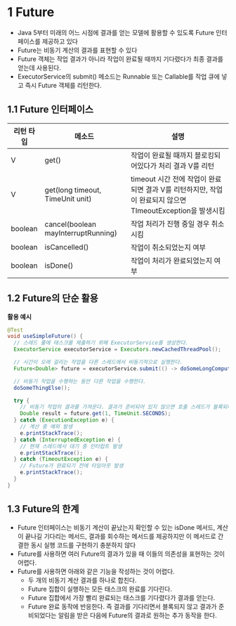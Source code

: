 # 1 Future

- Java 5부터 미래의 어느 시점에 결과를 얻는 모델에 활용할 수 있도록 Future 인터페이스를 제공하고 있다
- Future는 비동기 계산의 결과를 표현할 수 있다
- Future 객체는 작업 결과가 아니라 작업이 완료될 때까지 기다렸다가 최종 결과를 얻는데 사용된다.
- ExecutorService의 submit() 메소드는 Runnable 또는 Callable를 작업 큐에 넣고 즉시 Future 객체를 리턴한다.



## 1.1 Future 인터페이스

| 리턴 타입 | 메소드                              | 설명                                                         |
| --------- | ----------------------------------- | ------------------------------------------------------------ |
| V         | get()                               | 작업이 완료될 때까지 블로킹되어있다가 처리 결과 V를 리턴     |
| V         | get(long timeout, TimeUnit unit)    | timeout 시간 전에 작업이 완료되면 결과 V를 리턴하지만, 작업이 완료되지 않으면 TImeoutException을 발생시킴 |
| boolean   | cancel(boolean mayInterruptRunning) | 작업 처리가 진행 중일 경우 취소시킴                          |
| boolean   | isCancelled()                       | 작업이 취소되었는지 여부                                     |
| boolean   | isDone()                            | 작업이 처리가 완료되었는지 여부                              |



## 1.2 Future의 단순 활용

**활용 예시**

```java
@Test
void useSimpleFuture() {
  // 스레드 풀에 태스크를 제출하기 위해 ExecutorService를 생성한다.
  ExecutorService executorService = Executors.newCachedThreadPool();

  // 시간이 오래 걸리는 작업을 다른 스레드에서 비동기적으로 실행한다.
  Future<Double> future = executorService.submit(() -> doSomeLongComputation());

  // 비동기 작업을 수행하는 동안 다른 작업을 수행한다.
  doSomeThingElse();

  try {
    // 비동기 작업의 결과를 가져온다. 결과가 준비되어 있지 않으면 호출 스레드가 블록되며 최대 1초까지만 기다린다.
    Double result = future.get(1, TimeUnit.SECONDS);
  } catch (ExecutionException e) {
    // 계산 중 예외 발생
    e.printStackTrace();
  } catch (InterruptedException e) {
    // 현재 스레드에서 대기 중 인터럽트 발생
    e.printStackTrace();
  } catch (TimeoutException e) {
    // Future가 완료되기 전에 타임아웃 발생
    e.printStackTrace();
  }
}
```



## 1.3 Future의 한계

- Future 인터페이스는 비동기 계산이 끝났는지 확인할 수 있는 isDone 메서드, 계산이 끝나길 기다리는 메서드, 결과를 회수하는 메서드를 제공하지만 이 메서드로 간결한 동시 실행 코드를 구현하기 충분하지 않다
- Future를 사용하면 여러 Future의 결과가 있을 때 이들의 의존성을 표현하는 것이 어렵다.
- Future를 사용하면 아래와 같은 기능을 작성하는 것이 어렵다.
  - 두 개의 비동기 계산 결과를 하나로 합친다.
  - Future 집합이 실행하는 모든 태스크의 완료를 기다린다.
  - Future 집합에서 가장 빨리 완료되는 태스크를 기다렸다가 결과를 얻는다.
  - Future 완료 동작에 반응한다. 즉 결과를 기다리면서 블록되지 않고 결과가 준비되었다는 알림을 받은 다음에 Future의 결과로 원하는 추가 동작을 한다.